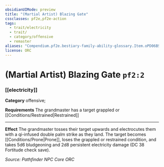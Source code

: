 ```yaml
---
obsidianUIMode: preview
title: "(Martial Artist) Blazing Gate"
cssclasses: pf2e,pf2e-action
tags:
  - trait/electricity
  - trait/
  - category/offensive
  - remaster
aliases: "Compendium.pf2e.bestiary-family-ability-glossary.Item.oPD06BSNbKA34Zoy"
license: ORC
---
```

# (Martial Artist) Blazing Gate `pf2:2`

### [[electricity]]

**Category** offensive; 




**Requirements** The grandmaster has a target grappled or [[Conditions/Restrained|Restrained]]

* * *

**Effect** The grandmaster tosses their target upwards and electrocutes them with a qi-infused double palm strike as they land. The target becomes [[Conditions/Prone|Prone]], loses the grappled or restrained condition, and takes 5d6 bludgeoning and 2d8 persistent electricity damage (DC 38 Fortitude check save).

*Source: Pathfinder NPC Core*
*ORC*